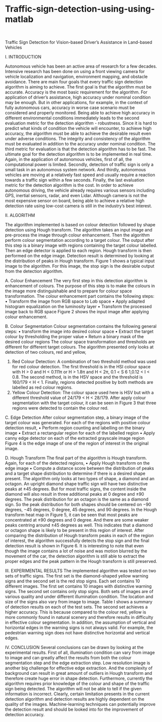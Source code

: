 # Traffic-sign-detection-using-using-matlab

 

Traffic Sign Detection for Vision-based Driver’s Assistance in Land-based Vehicles

I.	INTRODUCTION

 Autonomous vehicle has been an active area of research for a few decades. Intensive research has been done on using a front viewing camera for vehicle localization and navigation, environment mapping, and obstacle avoidance. There are main four goals that every traffic sign detection algorithm is aiming to achieve. The first goal is that the algorithm must be accurate. Accuracy is the most basic requirement for the algorithm. For application of driver’s assistance, high accuracy under nominal condition may be enough. But in other applications, for example, in the context of fully autonomous cars, accuracy in worse case scenario must be considered and properly monitored. Being able to achieve high accuracy in different environmental conditions immediately leads to the second evaluation metric for the detection algorithm - robustness. Since it is hard to predict what kinds of condition the vehicle will encounter, to achieve high accuracy, the algorithm must be able to achieve the desirable result even under adverse conditions. The integrity and consistency of the algorithm must be evaluated in addition to the accuracy under nominal condition. The third metric for evaluation is that the detection algorithm has to be fast. The ultimate goal for the detection algorithm is to be implemented in real time. Again, in the application of autonomous vehicles, first of all, the computational power is limited. Secondly, detection of traffic sign is only a small task in an autonomous system network. And thirdly, autonomous vehicles are moving at a relatively fast speed and usually require a reaction towards a traffic sign within a few seconds. Finally, the last evaluation metric for the detection algorithm is the cost. In order to achieve autonomous driving, the vehicle already requires various sensors including GPS, inertial sensors, radar, and even Lidar. Although camera is not the most expensive sensor on board, being able to achieve a relative high detection rate using low-cost camera is still in the industry’s best interest.


II.	ALGORITHM 
 


 The algorithm implemented is based on colour detection followed by shape detection using Hough transform. The algorithm takes an input image and pre-process the image through colour enhancement. Then the algorithm perform colour segmentation according to a target colour. The output after this step is a binary image with regions containing the target colour labelled. Then an edge detector is applied to each region. Hough transform is then performed on the edge image. Detection result is determined by looking at the distribution of peaks in Hough transform. Figure 1 shows a typical input image to the algorithm. For this image, the stop sign is the desirable output from the detection algorithm.

A.	Colour Enhancement 
The very first step in this detection algorithm is enhancement of colours. The purpose of this step is to make the colours in the image more distinguishable and to prepare for colour space transformation. The colour enhancement part contains the following steps: 
• Transform the image from RGB space to L*a*b space
 • Apply adapted histogram equalization on the luminosity layer 
• Transform the processed image back to RGB space Figure 2 shows the input image after applying colour enhancement.

B.	Colour Segmentation
 Colour segmentation contains the following general steps:
 • transform the image into desired colour space
 • Extract the target colour by thresholding the proper value
 • Return a binary mask of the desired colour regions 
The colour space transformation and thresholds are different for different target colours. The algorithm presented only looks at detection of two colours, red and yellow,
 
1)	Red Colour Detection:
 A combination of two threshold method was used for red colour detection. The first threshold is in the HSI colour space with H > 0 and H < 0.111π or H > 1.8π and H < 2π, 0.1 < S 6 1,0.12 < I < 0.8. The second method, is in the HSV space and the threshold is 160/179 < H < 1. Finally, regions detected positive by both methods are labelled as red colour regions.
2)	Yellow Colour Detection: 
The colour space used here is HSV but with a different threshold value of 24/179 < H < 28/179. After apply colour segmentation with the target colour, it can be seen in Figure 3 that three regions were detected to contain the colour red.

C.	Edge Detection
 After colour segmentation step, a binary image of the target colour was generated. For each of the regions with positive colour detection result, 
• Perform region counting and labelling on the binary image 
• Extract a rectangular region for each of the labelled region
 • Apply canny edge detector on each of the extracted grayscale image region Figure 4 is the edge image of one of the region of interest in the original image.
 

D.	Hough Transform 
The final part of the algorithm is Hough transform. Again, for each of the detected regions,
• Apply Hough transform on the edge image
 • Compute a distance score between the distribution of peaks and a target shape distribution to determine if there is a desired shape present.
The algorithm only looks at two types of shape, a diamond and an octagon. An upright diamond shape traffic sign will have two distinctive peaks at ±45 degrees. But for most traffic signs, the content inside the diamond will also result in three additional peaks at 0 degree and ±90 degrees. The peak distribution for an octagon is the same as a diamond sign. So the peak distribution for both shapes should be centered on −90 degrees, −45 degrees, 0 degree, 45 degrees, and 90 degrees. In the Hough transform heat map in Figure 5, it can be seen that most peaks are concentrated at ±90 degrees and 0 degree. And there are some weaker peaks centring around ±45 degrees as well. This indicates that a diamond or octagon shape is likely to be present in this region of interest. After comparing the distribution of Hough transform peaks in each of the region of interest, the algorithm successfully detects the stop sign and the final detection result is shown in Figure 6. It is interesting to note that even though the image contains a lot of noise and was motion blurred by the movement of the car, the detection algorithm is still able to extract the proper edges and the peak pattern in the Hough transform is still preserved.

 
 



III.	EXPERIMENTAL RESULTS 
The implemented algorithm was tested on two sets of traffic signs. The first set is the diamond-shaped yellow warning signs and the second set is the red stop signs. Each set contains 10 different images. The first set contains 10 images with distinctive warning signs. The second set contains only stop signs. Both sets of images are of various quality and under different illumination condition. The location and size of the signs also vary from image to image. Table I shows a summary of detection results on each of the test sets. The second set achieves a higher accuracy. This is because compared to the colour red, yellow is more commonly found in natural scenery and therefore results in difficulty in effective colour segmentation. In addition, the assumption of vertical and horizontal edges in the warning signs is not always valid. For example, the pedestrian warning sign does not have distinctive horizontal and vertical edges.
 

IV.	CONCLUSION
Several conclusions can be drawn by looking at the experimental results. First of all, illumination condition can vary from image to image and can greatly affect the results from both the colour segmentation step and the edge extraction step. Low resolution image is another big challenge for effective edge extraction. And the complexity of background can result in great amount of outliers in Hough transform and therefore create huge error in shape detection. Furthermore, currently the algorithm requires prior knowledge of the colour and shape of the traffic sign being detected. The algorithm will not be able to tell if the given information is incorrect. Clearly, certain limitation presents in the current detection algorithm and detection results are highly dependent on the quality of the images. Machine-learning techniques can potentially improve the detection result and should be looked into for the improvement of detection accuracy.
